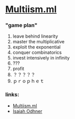 # [Multiism.ml](https://multiism.ml)

### "game plan"

1. leave behind linearity
2. master the multiplicative
3. exploit the exponential
4. conquer combinatorics
5. invest intensively in infinity
6. ???
7. profit
8. ？？？？？
9. ｐｒｏｐｈｅｔ

### links:

* [Multiism.ml](https://multiism.ml)
* [Isaiah Odhner](https://isaiahodhner.ml)
